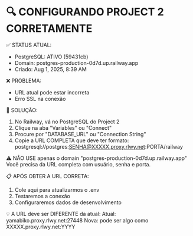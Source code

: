 🔍 CONFIGURANDO PROJECT 2 CORRETAMENTE
==========================================

✅ STATUS ATUAL:
- PostgreSQL: ATIVO (59431cb)
- Domain: postgres-production-0d7d.up.railway.app
- Criado: Aug 1, 2025, 8:39 AM

❌ PROBLEMA:
- URL atual pode estar incorreta
- Erro SSL na conexão

🎯 SOLUÇÃO:
1. No Railway, vá no PostgreSQL do Project 2
2. Clique na aba "Variables" ou "Connect" 
3. Procure por "DATABASE_URL" ou "Connection String"
4. Copie a URL COMPLETA que deve ter formato:
   postgresql://postgres:SENHA@XXXXX.proxy.rlwy.net:PORTA/railway

⚠️  NÃO USE apenas o domain "postgres-production-0d7d.up.railway.app"
   Você precisa da URL completa com usuário, senha e porta.

📋 APÓS OBTER A URL CORRETA:
1. Cole aqui para atualizarmos o .env
2. Testaremos a conexão
3. Configuraremos dados de desenvolvimento

💡 A URL deve ser DIFERENTE da atual:
   Atual: yamabiko.proxy.rlwy.net:27448
   Nova:  pode ser algo como XXXXX.proxy.rlwy.net:YYYY
